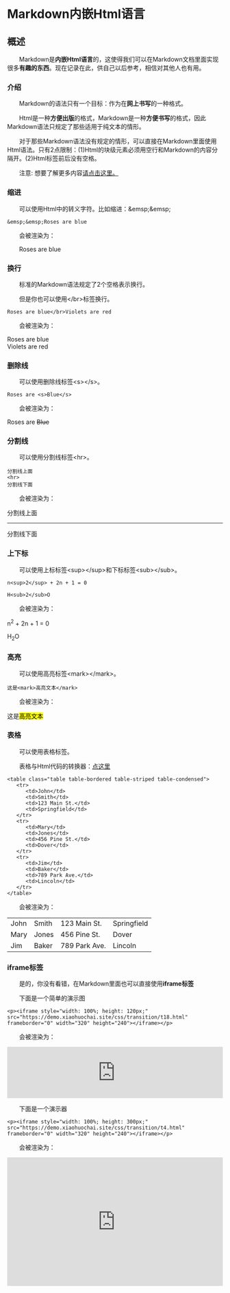 [^_^]: # ( -*- coding: utf-8 -*-)
[^_^]: # ( @Author: yang zhou)
[^_^]: # ( @Date:   2018-02-10 12:37:15)
[^_^]: # ( @Last modified by:   yang zhou)
[^_^]: # ( @Last Modified time: 2018-02-10 12:37:28)

# Markdown内嵌Html语言 #

## 概述 ##

&emsp;&emsp;Markdown是**内嵌Html语言**的，这使得我们可以在Markdown文档里面实现很多**有趣的东西**。现在记录在此，供自己以后参考，相信对其他人也有用。

### 介绍 ###

&emsp;&emsp;Markdown的语法只有一个目标：作为在**网上书写**的一种格式。  

&emsp;&emsp;Html是一种**方便出版**的格式，Markdown是一种**方便书写**的格式，因此Markdown语法只规定了那些适用于纯文本的情形。  

&emsp;&emsp;对于那些Markdown语法没有规定的情形，可以直接在Markdown里面使用Html语法。只有2点限制：(1)Html的块级元素必须用空行和Markdown的内容分隔开。(2)Html标签前后没有空格。  

&emsp;&emsp;注意: 想要了解更多内容[请点击这里。](https://daringfireball.net/projects/markdown/syntax#html)

### 缩进 ###

&emsp;&emsp;可以使用Html中的转义字符。比如缩进：&amp;emsp;&amp;emsp;

```
&emsp;&emsp;Roses are blue
```

&emsp;&emsp;会被渲染为：  

&emsp;&emsp;Roses are blue


### 换行 ###

&emsp;&emsp;标准的Markdown语法规定了2个空格表示换行。  

&emsp;&emsp;但是你也可以使用&lt;/br&gt;标签换行。

```
Roses are blue</br>Violets are red
```

&emsp;&emsp;会被渲染为：  

Roses are blue</br>Violets are red

### 删除线 ###

&emsp;&emsp;可以使用删除线标签&lt;s&gt;&lt;/s&gt;。

```
Roses are <s>Blue</s>
```

&emsp;&emsp;会被渲染为：  

Roses are <s>Blue</s>

### 分割线 ###

&emsp;&emsp;可以使用分割线标签&lt;hr&gt;。

```
分割线上面
<hr>
分割线下面
```

&emsp;&emsp;会被渲染为：  

分割线上面
<hr>
分割线下面


### 上下标 ###

&emsp;&emsp;可以使用上标标签&lt;sup&gt;&lt;/sup&gt;和下标标签&lt;sub&gt;&lt;/sub&gt;。

```
n<sup>2</sup> + 2n + 1 = 0

H<sub>2</sub>O
```

&emsp;&emsp;会被渲染为：  

n<sup>2</sup> + 2n + 1 = 0

H<sub>2</sub>O

### 高亮 ###

&emsp;&emsp;可以使用高亮标签&lt;mark&gt;&lt;/mark&gt;。

```
这是<mark>高亮文本</mark>
```

&emsp;&emsp;会被渲染为：  

这是<mark>高亮文本</mark>

### 表格 ###

&emsp;&emsp;可以使用表格标签。  

&emsp;&emsp;表格与Html代码的转换器：[点这里](http://pressbin.com/tools/excel_to_html_table/index.html)

```
<table class="table table-bordered table-striped table-condensed">
   <tr>
      <td>John</td>
      <td>Smith</td>
      <td>123 Main St.</td>
      <td>Springfield</td>
   </tr>
   <tr>
      <td>Mary</td>
      <td>Jones</td>
      <td>456 Pine St.</td>
      <td>Dover</td>
   </tr>
   <tr>
      <td>Jim</td>
      <td>Baker</td>
      <td>789 Park Ave.</td>
      <td>Lincoln</td>
   </tr>
</table>
```
&emsp;&emsp;会被渲染为：  

<table class="table table-bordered table-striped table-condensed">
   <tr>
      <td>John</td>
      <td>Smith</td>
      <td>123 Main St.</td>
      <td>Springfield</td>
   </tr>
   <tr>
      <td>Mary</td>
      <td>Jones</td>
      <td>456 Pine St.</td>
      <td>Dover</td>
   </tr>
   <tr>
      <td>Jim</td>
      <td>Baker</td>
      <td>789 Park Ave.</td>
      <td>Lincoln</td>
   </tr>
</table>

### iframe标签 ###

&emsp;&emsp;是的，你没有看错，在Markdown里面也可以直接使用**iframe标签**  

&emsp;&emsp;下面是一个简单的演示图

```
<p><iframe style="width: 100%; height: 120px;" src="https://demo.xiaohuochai.site/css/transition/t18.html" frameborder="0" width="320" height="240"></iframe></p>
```
&emsp;&emsp;会被渲染为：  

<p><iframe style="width: 100%; height: 120px;" src="https://demo.xiaohuochai.site/css/transition/t18.html" frameborder="0" width="320" height="240"></iframe></p>

&emsp;&emsp;下面是一个演示器

```
<p><iframe style="width: 100%; height: 300px;" src="https://demo.xiaohuochai.site/css/transition/t4.html" frameborder="0" width="320" height="240"></iframe></p>
```
&emsp;&emsp;会被渲染为：  

<p><iframe style="width: 100%; height: 300px;" src="https://demo.xiaohuochai.site/css/transition/t4.html" frameborder="0" width="320" height="240"></iframe></p>

